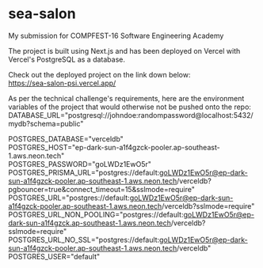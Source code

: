 # sea-salon

My submission for COMPFEST-16 Software Engineering Academy

The project is built using Next.js and has been deployed on Vercel with Vercel's PostgreSQL as a database.

Check out the deployed project on the link down below:  
https://sea-salon-psi.vercel.app/

As per the technical challenge's requirements, here are the environment variables of the project that would otherwise not be pushed onto the repo:  
DATABASE_URL="postgresql://johndoe:randompassword@localhost:5432/mydb?schema=public"

POSTGRES_DATABASE="verceldb"  
POSTGRES_HOST="ep-dark-sun-a1f4gzck-pooler.ap-southeast-1.aws.neon.tech"  
POSTGRES_PASSWORD="goLWDz1EwO5r"  
POSTGRES_PRISMA_URL="postgres://default:goLWDz1EwO5r@ep-dark-sun-a1f4gzck-pooler.ap-southeast-1.aws.neon.tech/verceldb?pgbouncer=true&connect_timeout=15&sslmode=require"  
POSTGRES_URL="postgres://default:goLWDz1EwO5r@ep-dark-sun-a1f4gzck-pooler.ap-southeast-1.aws.neon.tech/verceldb?sslmode=require"  
POSTGRES_URL_NON_POOLING="postgres://default:goLWDz1EwO5r@ep-dark-sun-a1f4gzck.ap-southeast-1.aws.neon.tech/verceldb?sslmode=require"  
POSTGRES_URL_NO_SSL="postgres://default:goLWDz1EwO5r@ep-dark-sun-a1f4gzck-pooler.ap-southeast-1.aws.neon.tech/verceldb"  
POSTGRES_USER="default"
